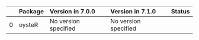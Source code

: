 <!-- markdown-link-check-disable -->

|    | Package   | Version in 7.0.0     | Version in 7.1.0     | Status   |
|---:|:----------|:---------------------|:---------------------|:---------|
|  0 | oysteR    | No version specified | No version specified |          |